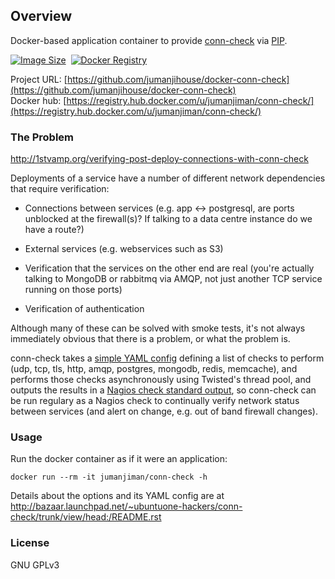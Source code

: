 ## Overview

Docker-based application container to provide
[conn-check](http://conn-check.org/) via
[PIP](https://pypi.python.org/pypi/conn-check).

[![Image Size](https://img.shields.io/imagelayers/image-size/jumanjiman/conn-check/latest.svg)](https://imagelayers.io/?images=jumanjiman/conn-check:latest)&nbsp;
[![Docker Registry](https://img.shields.io/docker/pulls/jumanjiman/conn-check.svg)](https://registry.hub.docker.com/u/jumanjiman/conn-check)&nbsp;

Project URL: [https://github.com/jumanjihouse/docker-conn-check](https://github.com/jumanjihouse/docker-conn-check)
<br />
Docker hub: [https://registry.hub.docker.com/u/jumanjiman/conn-check/](https://registry.hub.docker.com/u/jumanjiman/conn-check/)


### The Problem

http://1stvamp.org/verifying-post-deploy-connections-with-conn-check

Deployments of a service have a number of different network
dependencies that require verification:

* Connections between services (e.g. app <-> postgresql, are
  ports unblocked at the firewall(s)? If talking to a data centre
  instance do we have a route?)

* External services (e.g. webservices such as S3)

* Verification that the services on the other end are real
  (you're actually talking to MongoDB or rabbitmq via AMQP, not
  just another TCP service running on those ports)

* Verification of authentication

Although many of these can be solved with smoke tests, it's not
always immediately obvious that there is a problem, or what the
problem is.

conn-check takes a [simple YAML config](http://bazaar.launchpad.net/~ubuntuone-hackers/conn-check/trunk/view/head:/demo.yaml)
defining a list of checks to perform (udp, tcp, tls,
http, amqp, postgres, mongodb, redis, memcache), and
performs those checks asynchronously using Twisted's thread
pool, and outputs the results in a [Nagios check standard
output](https://nagios-plugins.org/doc/guidelines.html#AEN33), so
conn-check can be run regulary as a Nagios check to continually
verify network status between services (and alert on change,
e.g. out of band firewall changes).


### Usage

Run the docker container as if it were an application:

    docker run --rm -it jumanjiman/conn-check -h

Details about the options and its YAML config are at
http://bazaar.launchpad.net/~ubuntuone-hackers/conn-check/trunk/view/head:/README.rst


### License

GNU GPLv3
